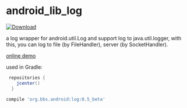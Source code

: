 # android_lib_log

[ ![Download](https://api.bintray.com/packages/luoqii/maven/android-log/images/download.svg) ](https://bintray.com/luoqii/maven/android-log/_latestVersion)

a log wrapper for android.util.Log and support log to java.util.logger,
with this, you can log to file (by FileHandler), server (by SocketHandler).

[online demo](https://appetize.io/app/kr7mvhad1ejcj3yu1cehvf15d4)

used in Gradle:
```groovy
 repositories {
    jcenter()
  }
    
compile 'org.bbs.android:log:0.5_beta'
```
[99998]:htt://nonexist.com/ "sync lib version with build.gradle"
